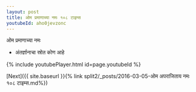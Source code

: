 ```yaml
---
layout: post
title: ओम प्रमाणाच्या नमः १०८ टाइम्स
youtubeId: aho0jevzonc
---
```

 
 
 ओम प्रमाणाच्या नमः  
 
 -  अंतर्ज्ञानाचा स्रोत कोण आहे 
 
  
 
  
 
 
 
 
 
 


{% include youtubePlayer.html id=page.youtubeId %}
 
[Next]({{ site.baseurl }}{% link  split2/_posts/2016-03-05-ओम अपराजिताय नमः १०८ टाइम्स.md%})
 
